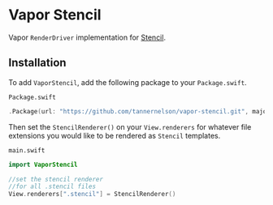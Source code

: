 # Vapor Stencil

Vapor `RenderDriver` implementation for [Stencil](https://github.com/kylef/Stencil).

## Installation

To add `VaporStencil`, add the following package to your `Package.swift`.

`Package.swift`
```swift
.Package(url: "https://github.com/tannernelson/vapor-stencil.git", majorVersion: 0)
```

Then set the `StencilRenderer()` on your `View.renderers` for whatever file extensions you would like to be rendered as `Stencil` templates.

`main.swift`
```swift
import VaporStencil

//set the stencil renderer
//for all .stencil files
View.renderers[".stencil"] = StencilRenderer()
```